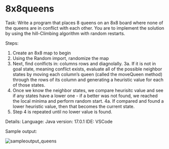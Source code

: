 # 8x8queens
Task: Write a program that places 8 queens on an 8x8 board where none of the queens are in conflict with each other.  You are to implement the solution by using the hill-Climbing algorithm with random restarts.
 
Steps:
1.  Create an 8x8 map to begin
2. Using the Random import, randomize the map
3. Next, find conlficts in: columns rows and diagnolally. 
3a. If it is not in goal state, meaning conflict exists, evaluate all of the possible neighbor states by moving each column’s queen (called the moveQueen method) through the rows of its column and generating a heuristic value for each of those states.
4. Once we know the neighbor states, we compare heurisitc value and see if any states have a lower one - if a better was not found, we reached the local minima and perform random start. 
4a. If compared and found a lower heuristic value, then that becomes the current state. 
5. Step 4 is repeated until no lower value is found. 

Details:
Language: Java version: 17.0.1
IDE: VSCode

Sample output:


![sampleoutput_queens](https://user-images.githubusercontent.com/87623211/178317945-7951e967-17df-46ee-8c0a-2110bee11fb7.png)
